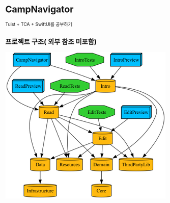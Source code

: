 
# CampNavigator

Tuist + TCA + SwiftUI를 공부하기

## 프로젝트 구조( 외부 참조 미포함)

<img src = "https://github.com/mrKangHo/CampNavigator/blob/main/graph.png?raw=true">
